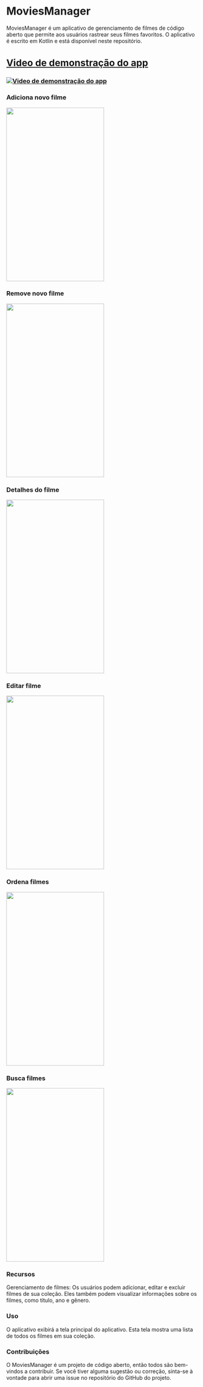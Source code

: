 # MoviesManager

MoviesManager é um aplicativo de gerenciamento de filmes de código aberto que permite aos usuários rastrear seus filmes favoritos. O aplicativo é escrito em Kotlin e está disponível neste repositório.

### [<h2>Video de demonstração do app</h2>](https://drive.google.com/file/d/1sRAzowoGD-l9a4vgOJfGEYIgzG_sRP8C/view?usp=sharing)
### [![Video de demonstração do app](gifs/movie.png)](https://drive.google.com/file/d/1sRAzowoGD-l9a4vgOJfGEYIgzG_sRP8C/view?usp=sharing)

### Adiciona novo filme
<img src="gifs/addFilm.gif" width="257" height="457">

### Remove novo filme
<img src="gifs/deleteFilm.gif" width="257" height="457">

### Detalhes do filme
<img src="gifs/detailsFilm.gif" width="257" height="457">

### Editar filme
<img src="gifs/editFilm.gif" width="257" height="457">

### Ordena filmes
<img src="gifs/orderFilm.gif" width="257" height="457">

### Busca filmes
<img src="gifs/searchFilm.gif" width="257" height="457">


### Recursos
Gerenciamento de filmes: Os usuários podem adicionar, editar e excluir filmes de sua coleção. Eles também podem visualizar informações sobre os filmes, como título, ano e gênero.

### Uso

O aplicativo exibirá a tela principal do aplicativo. Esta tela mostra uma lista de todos os filmes em sua coleção.

### Contribuições

O MoviesManager é um projeto de código aberto, então todos são bem-vindos a contribuir. Se você tiver alguma sugestão ou correção, sinta-se à vontade para abrir uma issue no repositório do GitHub do projeto.
